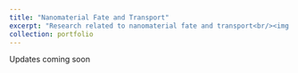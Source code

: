 ```yaml
---
title: "Nanomaterial Fate and Transport"
excerpt: "Research related to nanomaterial fate and transport<br/><img src='/images/NanoImpact Graphical Abstract.png'>"
collection: portfolio
---
```


Updates coming soon
